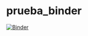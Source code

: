 # prueba_binder

[![Binder](https://mybinder.org/badge_logo.svg)](https://mybinder.org/v2/gh/alpika19186/prueba\_binder/master?urlpath=lab)
